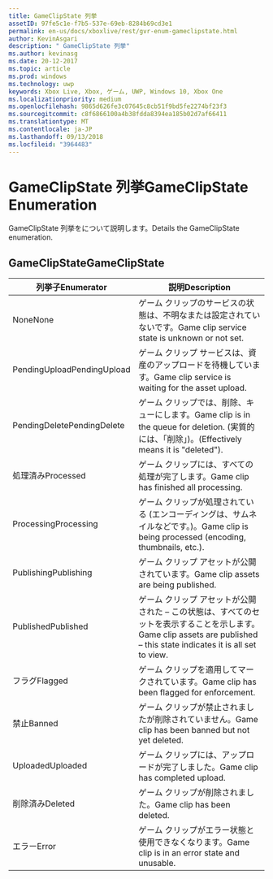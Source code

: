 ```yaml
---
title: GameClipState 列挙
assetID: 97fe5c1e-f7b5-537e-69eb-8284b69cd3e1
permalink: en-us/docs/xboxlive/rest/gvr-enum-gameclipstate.html
author: KevinAsgari
description: " GameClipState 列挙"
ms.author: kevinasg
ms.date: 20-12-2017
ms.topic: article
ms.prod: windows
ms.technology: uwp
keywords: Xbox Live, Xbox, ゲーム, UWP, Windows 10, Xbox One
ms.localizationpriority: medium
ms.openlocfilehash: 9865d626fe3c07645c8cb51f9bd5fe2274bf23f3
ms.sourcegitcommit: c8f6866100a4b38fdda8394ea185b02d7af66411
ms.translationtype: MT
ms.contentlocale: ja-JP
ms.lasthandoff: 09/13/2018
ms.locfileid: "3964483"
---
```

# <a name="gameclipstate-enumeration"></a><span data-ttu-id="713df-104">GameClipState 列挙</span><span class="sxs-lookup"><span data-stu-id="713df-104">GameClipState Enumeration</span></span>
<span data-ttu-id="713df-105">GameClipState 列挙をについて説明します。</span><span class="sxs-lookup"><span data-stu-id="713df-105">Details the GameClipState enumeration.</span></span> 
<a id="ID4ET"></a>

 
## <a name="gameclipstate"></a><span data-ttu-id="713df-106">GameClipState</span><span class="sxs-lookup"><span data-stu-id="713df-106">GameClipState</span></span>
 
| <b><span data-ttu-id="713df-107">列挙子</span><span class="sxs-lookup"><span data-stu-id="713df-107">Enumerator</span></span></b>| <b><span data-ttu-id="713df-108">説明</span><span class="sxs-lookup"><span data-stu-id="713df-108">Description</span></span></b>| 
| --- | --- | 
| <span data-ttu-id="713df-109">None</span><span class="sxs-lookup"><span data-stu-id="713df-109">None</span></span> | <span data-ttu-id="713df-110">ゲーム クリップのサービスの状態は、不明なまたは設定されていないです。</span><span class="sxs-lookup"><span data-stu-id="713df-110">Game clip service state is unknown or not set.</span></span>| 
| <span data-ttu-id="713df-111">PendingUpload</span><span class="sxs-lookup"><span data-stu-id="713df-111">PendingUpload</span></span> | <span data-ttu-id="713df-112">ゲーム クリップ サービスは、資産のアップロードを待機しています。</span><span class="sxs-lookup"><span data-stu-id="713df-112">Game clip service is waiting for the asset upload.</span></span>| 
| <span data-ttu-id="713df-113">PendingDelete</span><span class="sxs-lookup"><span data-stu-id="713df-113">PendingDelete</span></span> | <span data-ttu-id="713df-114">ゲーム クリップでは、削除、キューにします。</span><span class="sxs-lookup"><span data-stu-id="713df-114">Game clip is in the queue for deletion.</span></span> <span data-ttu-id="713df-115">(実質的には、「削除」)。</span><span class="sxs-lookup"><span data-stu-id="713df-115">(Effectively means it is "deleted").</span></span>| 
| <span data-ttu-id="713df-116">処理済み</span><span class="sxs-lookup"><span data-stu-id="713df-116">Processed</span></span> | <span data-ttu-id="713df-117">ゲーム クリップには、すべての処理が完了します。</span><span class="sxs-lookup"><span data-stu-id="713df-117">Game clip has finished all processing.</span></span>| 
| <span data-ttu-id="713df-118">Processing</span><span class="sxs-lookup"><span data-stu-id="713df-118">Processing</span></span>| <span data-ttu-id="713df-119">ゲーム クリップが処理されている (エンコーディングは、サムネイルなどです。)。</span><span class="sxs-lookup"><span data-stu-id="713df-119">Game clip is being processed (encoding, thumbnails, etc.).</span></span>| 
| <span data-ttu-id="713df-120">Publishing</span><span class="sxs-lookup"><span data-stu-id="713df-120">Publishing</span></span>| <span data-ttu-id="713df-121">ゲーム クリップ アセットが公開されています。</span><span class="sxs-lookup"><span data-stu-id="713df-121">Game clip assets are being published.</span></span>| 
| <span data-ttu-id="713df-122">Published</span><span class="sxs-lookup"><span data-stu-id="713df-122">Published</span></span>| <span data-ttu-id="713df-123">ゲーム クリップ アセットが公開された – この状態は、すべてのセットを表示することを示します。</span><span class="sxs-lookup"><span data-stu-id="713df-123">Game clip assets are published – this state indicates it is all set to view.</span></span>| 
| <span data-ttu-id="713df-124">フラグ</span><span class="sxs-lookup"><span data-stu-id="713df-124">Flagged</span></span>| <span data-ttu-id="713df-125">ゲーム クリップを適用してマークされています。</span><span class="sxs-lookup"><span data-stu-id="713df-125">Game clip has been flagged for enforcement.</span></span>| 
| <span data-ttu-id="713df-126">禁止</span><span class="sxs-lookup"><span data-stu-id="713df-126">Banned</span></span>| <span data-ttu-id="713df-127">ゲーム クリップが禁止されましたが削除されていません。</span><span class="sxs-lookup"><span data-stu-id="713df-127">Game clip has been banned but not yet deleted.</span></span>| 
| <span data-ttu-id="713df-128">Uploaded</span><span class="sxs-lookup"><span data-stu-id="713df-128">Uploaded</span></span>| <span data-ttu-id="713df-129">ゲーム クリップには、アップロードが完了しました。</span><span class="sxs-lookup"><span data-stu-id="713df-129">Game clip has completed upload.</span></span>| 
| <span data-ttu-id="713df-130">削除済み</span><span class="sxs-lookup"><span data-stu-id="713df-130">Deleted</span></span>| <span data-ttu-id="713df-131">ゲーム クリップが削除されました。</span><span class="sxs-lookup"><span data-stu-id="713df-131">Game clip has been deleted.</span></span>| 
| <span data-ttu-id="713df-132">エラー</span><span class="sxs-lookup"><span data-stu-id="713df-132">Error</span></span>| <span data-ttu-id="713df-133">ゲーム クリップがエラー状態と使用できなくなります。</span><span class="sxs-lookup"><span data-stu-id="713df-133">Game clip is in an error state and unusable.</span></span>| 
  